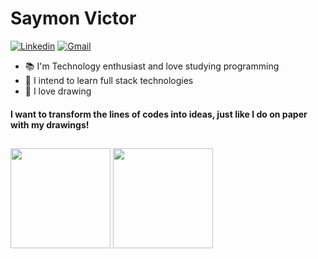 # Saymon Victor

[![Linkedin](https://img.shields.io/badge/-Saymon%20Victor-6633cc?style=flat-square&logo=Linkedin&logoColor=white&color=e34b75&link=https://www.linkedin.com/in/saymonvictor/)](https://www.linkedin.com/in/saymonvictor/) 
[![Gmail](https://img.shields.io/badge/-saymonnnvict0r@gmail.com-6633cc?style=flat-square&logo=Gmail&logoColor=white&color=e34b75&link=mailto:saymonnnvict0r@gmail.com)](mailto:saymonnnvict0r@gmail.com)

- :books: I'm Technology enthusiast and love studying programming
- :rocket: I intend to learn full stack technologies
- :art: I love drawing

#### I want to transform the lines of codes into ideas, just like I do on paper with my drawings!

##

<div>
 <img height="160px" src="https://github-readme-stats.vercel.app/api?username=Symonnv&show_icons=true&theme=dracula&include_all_commits=true&count_private=true"/>
 <img height="160px" src="https://github-readme-stats.vercel.app/api/top-langs/?username=Symonnv&layout=compact&langs_count=16&theme=dracula"/>
</div>
